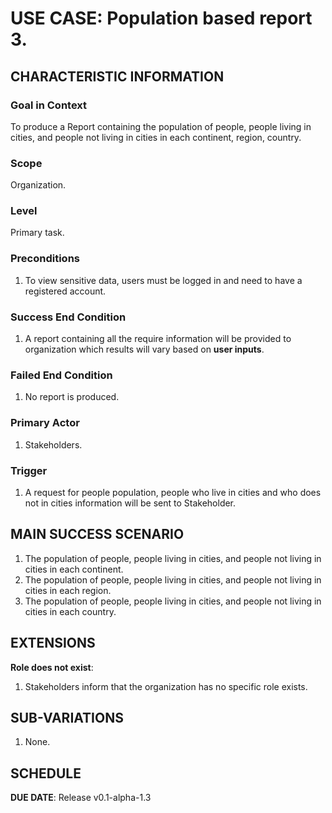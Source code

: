 # USE CASE: Population based report 3.

## CHARACTERISTIC INFORMATION

### Goal in Context

To produce a Report containing the population of people, people living in cities, and people not living in cities in each continent, region, country.

### Scope

Organization.

### Level

Primary task.

### Preconditions
 
1. To view sensitive data, users must be logged in and need to have a registered account.

### Success End Condition

1. A report containing all the require information will be provided to organization which results will vary based on **user inputs**.

### Failed End Condition

1. No report is produced.

### Primary Actor

1. Stakeholders.

### Trigger

1. A request for people population, people who live in cities and who does not in cities information will be sent to Stakeholder.

## MAIN SUCCESS SCENARIO

1. The population of people, people living in cities, and people not living in cities in each continent.
2. The population of people, people living in cities, and people not living in cities in each region.
3. The population of people, people living in cities, and people not living in cities in each country.

## EXTENSIONS

**Role does not exist**:

1. Stakeholders inform that the organization has no specific role exists.

## SUB-VARIATIONS

1. None.

## SCHEDULE

**DUE DATE**: Release v0.1-alpha-1.3
